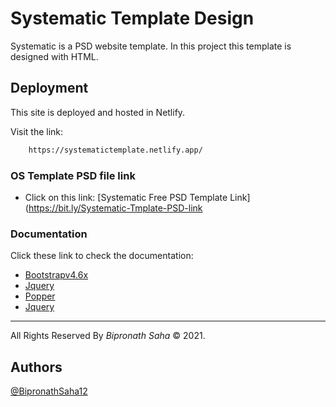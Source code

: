 # Systematic Template Design

Systematic is a PSD website template. In this project this template is designed with HTML.
    
## Deployment

This site  is deployed and hosted in Netlify.

Visit the link:
```bash
    https://systematictemplate.netlify.app/
```

### OS Template PSD file link

- Click on this link: [Systematic Free PSD Template Link](https://bit.ly/Systematic-Tmplate-PSD-link

### Documentation
Click these link to check the documentation: 

- [Bootstrapv4.6x](https://getbootstrap.com/docs/4.6/getting-started/introduction/)
- [Jquery](https://jquery.com/)
- [Popper](https://popper.js.org/docs/v2/)
- [Jquery](https://github.com/meanthemes/meanMenu)
  
<hr> 
All Rights Reserved By <em> Bipronath Saha </em> &copy; 2021.

## Authors

[@BipronathSaha12](https://github.com/BipronathSaha12/)

  
